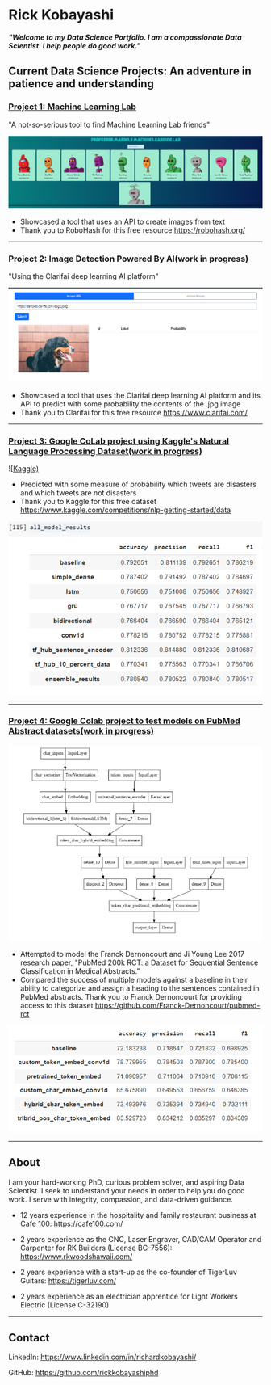 # **Rick Kobayashi**
**_"Welcome to my Data Science Portfolio. I am a compassionate Data Scientist. I help people do good work."_**

## Current Data Science Projects: An adventure in patience and understanding

### [Project 1: Machine Learning Lab](https://github.com/rickkobayashiphd/mandel)

"A not-so-serious tool to find Machine Learning Lab friends"

![Professor Mandel's Machine Learning Lab](images/lab.png)

* Showcased a tool that uses an API to create images from text
* Thank you to RoboHash for this free resource https://robohash.org/

---
### Project 2: Image Detection Powered By AI(work in progress)

"Using the Clarifai deep learning AI platform"

![Clarifai API](images/clarifai.png)

* Showcased a tool that uses the Clarifai deep learning AI platform and its API to predict with some probability the contents of the .jpg image
* Thank you to Clarifai for this free resource https://www.clarifai.com/

---
### [Project 3: Google CoLab project using Kaggle's Natural Language Processing Dataset(work in progress)](https://github.com/rickkobayashiphd/nlp)

![[Kaggle)](images/kaggle.png)

* Predicted with some measure of probability which tweets are disasters and which tweets are not disasters
* Thank you to Kaggle for this free dataset https://www.kaggle.com/competitions/nlp-getting-started/data


![Results](images/encoder.png "Model Comparison")

---
### [Project 4: Google Colab project to test models on PubMed Abstract datasets(work in progress)](https://github.com/rickkobayashiphd/pubmed)

![Model](images/model.png "Logo Title")

* Attempted to model the Franck Dernoncourt and Ji Young Lee 2017 research paper, "PubMed 200k RCT: a Dataset for Sequential Sentence Classification in Medical Abstracts." 
* Compared the success of multiple models against a baseline in their ability to categorize and assign a heading to the sentences contained in PubMed abstracts.
 Thank you to Franck Dernoncourt for providing access to this dataset https://github.com/Franck-Dernoncourt/pubmed-rct

![Results](images/tribrid.png "Model Comparison")

---

## **About**

I am your hard-working PhD, curious problem solver, and aspiring Data Scientist. 
I seek to understand your needs in order to help you do good work. 
I serve with integrity, compassion, and data-driven guidance.

* 12 years experience in the hospitality and family restaurant business at Cafe 100:
https://cafe100.com/

* 2 years experience as the CNC, Laser Engraver, CAD/CAM Operator and Carpenter for RK Builders (License BC-7556): 
https://www.rkwoodshawaii.com/

* 2 years experience with a start-up as the co-founder of TigerLuv Guitars:
https://tigerluv.com/

* 2 years experience as an electrician apprentice for Light Workers Electric (License C-32190)

---

## **Contact**

LinkedIn: https://www.linkedin.com/in/richardkobayashi/

GitHub: https://github.com/rickkobayashiphd
